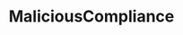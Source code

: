 ---
title: MaliciousCompliance
crosslinks:
- deliciouscompliance
- xkcd
- lists
- AskReddit
- talesfromtechsupport
- JUSTNOMIL
- gatekeeping
- WhyWereTheyFilming
- grilledcheese
- pettyrevenge
- funny
- unexpectedhogwarts
- LateStageCapitalism
- Jokes
- todayilearned
- nocontext
- legaladvice
- WTF
- IDontWorkHereLady
---